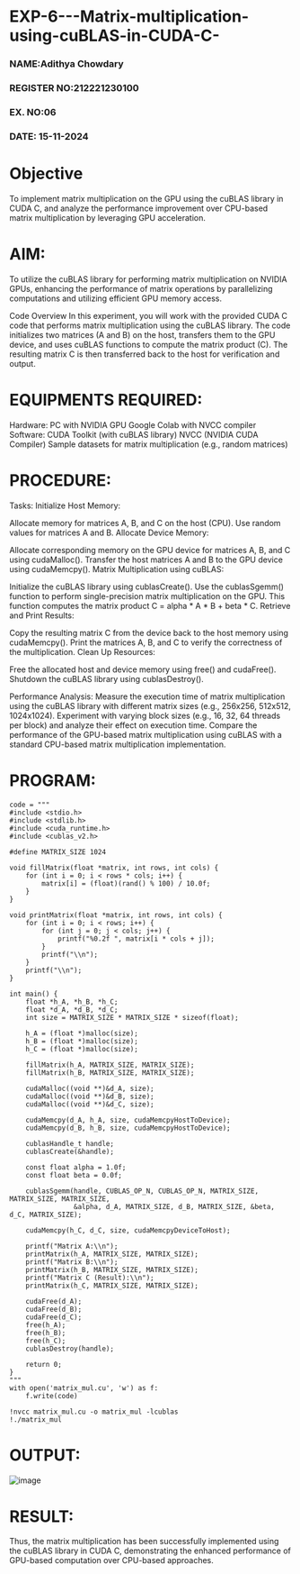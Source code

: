 # EXP-6---Matrix-multiplication-using-cuBLAS-in-CUDA-C-
<h3>NAME:Adithya Chowdary</h3> 
<h3>REGISTER NO:212221230100</h3> 
<h3>EX. NO:06</h3> 
<h3>DATE: 15-11-2024</h3>

# Objective
To implement matrix multiplication on the GPU using the cuBLAS library in CUDA C, and analyze the performance improvement over CPU-based matrix multiplication by leveraging GPU acceleration.

# AIM:
To utilize the cuBLAS library for performing matrix multiplication on NVIDIA GPUs, enhancing the performance of matrix operations by parallelizing computations and utilizing efficient GPU memory access.

Code Overview
In this experiment, you will work with the provided CUDA C code that performs matrix multiplication using the cuBLAS library. The code initializes two matrices (A and B) on the host, transfers them to the GPU device, and uses cuBLAS functions to compute the matrix product (C). The resulting matrix C is then transferred back to the host for verification and output.

# EQUIPMENTS REQUIRED:
Hardware:
PC with NVIDIA GPU
Google Colab with NVCC compiler
Software:
CUDA Toolkit (with cuBLAS library)
NVCC (NVIDIA CUDA Compiler)
Sample datasets for matrix multiplication (e.g., random matrices)

# PROCEDURE:
Tasks:
Initialize Host Memory:

Allocate memory for matrices A, B, and C on the host (CPU). Use random values for matrices A and B.
Allocate Device Memory:

Allocate corresponding memory on the GPU device for matrices A, B, and C using cudaMalloc().
Transfer the host matrices A and B to the GPU device using cudaMemcpy().
Matrix Multiplication using cuBLAS:

Initialize the cuBLAS library using cublasCreate().
Use the cublasSgemm() function to perform single-precision matrix multiplication on the GPU. This function computes the matrix product C = alpha * A * B + beta * C.
Retrieve and Print Results:

Copy the resulting matrix C from the device back to the host memory using cudaMemcpy().
Print the matrices A, B, and C to verify the correctness of the multiplication.
Clean Up Resources:

Free the allocated host and device memory using free() and cudaFree().
Shutdown the cuBLAS library using cublasDestroy().

Performance Analysis:
Measure the execution time of matrix multiplication using the cuBLAS library with different matrix sizes (e.g., 256x256, 512x512, 1024x1024).
Experiment with varying block sizes (e.g., 16, 32, 64 threads per block) and analyze their effect on execution time.
Compare the performance of the GPU-based matrix multiplication using cuBLAS with a standard CPU-based matrix multiplication implementation.
# PROGRAM:
```
code = """
#include <stdio.h>
#include <stdlib.h>
#include <cuda_runtime.h>
#include <cublas_v2.h>

#define MATRIX_SIZE 1024

void fillMatrix(float *matrix, int rows, int cols) {
    for (int i = 0; i < rows * cols; i++) {
        matrix[i] = (float)(rand() % 100) / 10.0f;
    }
}

void printMatrix(float *matrix, int rows, int cols) {
    for (int i = 0; i < rows; i++) {
        for (int j = 0; j < cols; j++) {
            printf("%0.2f ", matrix[i * cols + j]);
        }
        printf("\\n");
    }
    printf("\\n");
}

int main() {
    float *h_A, *h_B, *h_C;
    float *d_A, *d_B, *d_C;
    int size = MATRIX_SIZE * MATRIX_SIZE * sizeof(float);

    h_A = (float *)malloc(size);
    h_B = (float *)malloc(size);
    h_C = (float *)malloc(size);

    fillMatrix(h_A, MATRIX_SIZE, MATRIX_SIZE);
    fillMatrix(h_B, MATRIX_SIZE, MATRIX_SIZE);

    cudaMalloc((void **)&d_A, size);
    cudaMalloc((void **)&d_B, size);
    cudaMalloc((void **)&d_C, size);

    cudaMemcpy(d_A, h_A, size, cudaMemcpyHostToDevice);
    cudaMemcpy(d_B, h_B, size, cudaMemcpyHostToDevice);

    cublasHandle_t handle;
    cublasCreate(&handle);

    const float alpha = 1.0f;
    const float beta = 0.0f;

    cublasSgemm(handle, CUBLAS_OP_N, CUBLAS_OP_N, MATRIX_SIZE, MATRIX_SIZE, MATRIX_SIZE, 
                &alpha, d_A, MATRIX_SIZE, d_B, MATRIX_SIZE, &beta, d_C, MATRIX_SIZE);

    cudaMemcpy(h_C, d_C, size, cudaMemcpyDeviceToHost);

    printf("Matrix A:\\n");
    printMatrix(h_A, MATRIX_SIZE, MATRIX_SIZE);
    printf("Matrix B:\\n");
    printMatrix(h_B, MATRIX_SIZE, MATRIX_SIZE);
    printf("Matrix C (Result):\\n");
    printMatrix(h_C, MATRIX_SIZE, MATRIX_SIZE);

    cudaFree(d_A);
    cudaFree(d_B);
    cudaFree(d_C);
    free(h_A);
    free(h_B);
    free(h_C);
    cublasDestroy(handle);

    return 0;
}
"""
with open('matrix_mul.cu', 'w') as f:
    f.write(code)
```
```
!nvcc matrix_mul.cu -o matrix_mul -lcublas
!./matrix_mul
```

# OUTPUT:
![image](https://github.com/user-attachments/assets/a53cb317-9475-4bce-b538-091fad8a2cfc)


# RESULT:

Thus, the matrix multiplication has been successfully implemented using the cuBLAS library in CUDA C, demonstrating the enhanced performance of GPU-based computation over CPU-based approaches.
